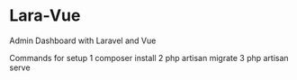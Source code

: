 # Lara-Vue
Admin Dashboard with Laravel and Vue

Commands for setup
1 composer install 
2 php artisan migrate
3 php artisan serve
